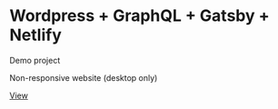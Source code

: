 <h1>Wordpress + GraphQL + Gatsby + Netlify</h1>
<p>Demo project</p>
<p>Non-responsive website (desktop only)</p> 
<a href="https://react-wp.ru/">View</a>
